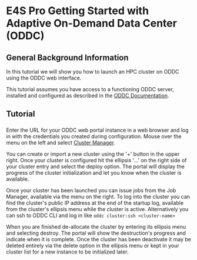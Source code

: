 # E4S Pro Getting Started with Adaptive On-Demand Data Center (ODDC)

## General Background Information

In this tutorial we will show you how to launch an HPC cluster on ODDC using the ODDC web interface.

This tutorial assumes you have access to a functioning ODDC server, installed and configured as described in the [ODDC Documentation][1].

## Tutorial

### 
Enter the URL for your ODDC web portal instance in a web browser and log in with the credentials you created during configuration. Mouse over the menu on the left and select [Cluster Manager][2].

You can create or import a new cluster using the '+' button in the upper right. Once your cluster is configured hit the ellipsis '...' on the right side of your cluster entry and select the deploy option. The portal will display the progress of the cluster initialization and let you know when the cluster is available.

Once your cluster has been launched you can issue jobs from the Job Manager, available via the menu on the right. To log into the cluster you can find the cluster's public IP address at the end of the startup log, available from the cluster's ellipsis menu while the cluster is active. Alternatively you can ssh to ODDC CLI and log in like `oddc cluster:ssh <cluster-name>`

When you are finished de-allocate the cluster by entering its ellipsis menu and selecting destroy. The portal will show the destruction's progress and indicate when it is complete. Once the cluster has been deactivate it may be deleted entirely via the delete option in the ellipsis menu or kept in your cluster list for a new instance to be initialized later.

[1]: https://support.adaptivecomputing.com/wp-content/uploads/2024/06/HPCCloudOnDemandDataCenterUserGuide771.pdf
[2]: https://support.adaptivecomputing.com/wp-content/uploads/2024/06/HPCCloudOnDemandDataCenterUserGuide771.pdf#%5B%7B%22num%22%3A28%2C%22gen%22%3A0%7D%2C%7B%22name%22%3A%22XYZ%22%7D%2C88.5%2C669.75%2C0%5D                                                               
